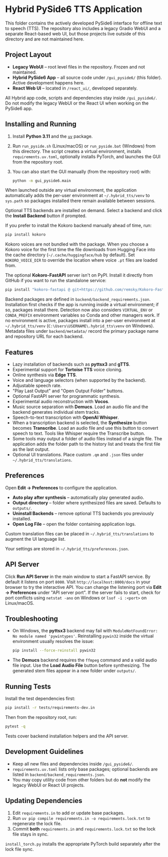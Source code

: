 # Hybrid PySide6 TTS Application

This folder contains the actively developed PySide6 interface for offline text to speech (TTS). The repository also includes a legacy Gradio WebUI and a separate React-based web UI, but those projects live outside of this directory and are not maintained here.

## Project Layout

- **Legacy WebUI** – root level files in the repository. Frozen and not maintained.
- **Hybrid PySide6 App** – all source code under `/gui_pyside6/` (this folder). Active development happens here.
- **React Web UI** – located in `/react_ui/`, developed separately.

All Hybrid app code, scripts and dependencies stay inside `/gui_pyside6/`. Do not modify the legacy WebUI or the React UI when working on the PySide6 app.

## Installing and Running

1. Install **Python 3.11** and the [`uv`](https://github.com/astral-sh/uv) package.
2. Run `run_pyside.sh` (Linux/macOS) or `run_pyside.bat` (Windows) from this directory.
   The script creates a virtual environment, installs `requirements.uv.toml`,
   optionally installs PyTorch, and launches the GUI from the repository root.
3. You can also start the GUI manually (from the repository root) with:

   ```bash
   python -m gui_pyside6.main
   ```

When launched outside any virtual environment, the application automatically
adds the per-user environment at `~/.hybrid_tts/venv` to `sys.path` so packages
installed there remain available between sessions.

Optional TTS backends are installed on demand. Select a backend and click the **Install Backend** button if prompted.

If you prefer to install the Kokoro backend manually ahead of time, run:

```bash
pip install kokoro
```

Kokoro voices are not bundled with the package. When you choose a Kokoro voice
for the first time the file downloads from Hugging Face into the cache directory
(`~/.cache/huggingface/hub` by default). Set `KOKORO_VOICE_DIR` to override the
location where voice `.pt` files are loaded from.

The optional **Kokoro-FastAPI** server isn't on PyPI. Install it directly from
GitHub if you want to run the standalone service:

```bash
pip install "kokoro-fastapi @ git+https://github.com/remsky/Kokoro-FastAPI.git"
```

Backend packages are defined in `backend/backend_requirements.json`. Installation first checks if the app is running inside a virtual environment; if so, packages install there. Detection now also considers `VIRTUAL_ENV` or `CONDA_PREFIX` environment variables so Conda and other managers work. If no environment is active, packages install into a per-user environment at `~/.hybrid_tts/venv` (`C:\Users\USERNAME\.hybrid_tts\venv` on Windows).
Metadata files under `backend/metadata/` record the primary package name and repository URL for each backend.

## Features

- Lazy installation of backends such as **pyttsx3** and **gTTS**.
- Experimental support for **Tortoise TTS** voice cloning.
- Online synthesis via **Edge TTS**.
- Voice and language selectors (when supported by the backend).
- Adjustable speech rate.
- "Play Last Output" and "Open Output Folder" buttons.
- Optional FastAPI server for programmatic synthesis.
- Experimental audio reconstruction with **Vocos**.
- Music source separation with **Demucs**. Load an audio file and the backend
  generates individual stem tracks.
- Speech-to-text transcription with **OpenAI Whisper**.
- When a transcription backend is selected, the **Synthesize** button becomes
  **Transcribe**. Load an audio file and use this button to convert speech to
  text. Tools like Whisper require the Transcribe button.
- Some tools may output a folder of audio files instead of a single file. The
  application adds the folder path to the history list and treats the first file
  as the last output.
- Optional UI translations. Place custom `.qm` and `.json` files under
  `~/.hybrid_tts/translations`.

## Preferences

Open **Edit → Preferences** to configure the application.

- **Auto play after synthesis** – automatically play generated audio.
- **Output directory** – folder where synthesized files are saved. Defaults to `outputs/`.
- **Uninstall Backends** – remove optional TTS backends you previously installed.
- **Open Log File** – open the folder containing application logs.

Custom translation files can be placed in `~/.hybrid_tts/translations` to
augment the UI language list.

Your settings are stored in `~/.hybrid_tts/preferences.json`.

## API Server

Click **Run API Server** in the main window to start a FastAPI service. By default
it listens on port `8000`. Visit `http://localhost:8000/docs` in your browser to
try the interactive API. You can change the listening port via **Edit →
Preferences** under "API server port". If the server fails to start, check for
port conflicts using `netstat -ano` on Windows or `lsof -i :<port>` on
Linux/macOS.

## Troubleshooting

- On Windows, the **pyttsx3** backend may fail with `ModuleNotFoundError: No module named 'pywintypes'`.
  Reinstalling `pywin32` inside the virtual environment usually resolves the issue:

  ```bash
  pip install --force-reinstall pywin32
  ```

- The **Demucs** backend requires the `ffmpeg` command and a valid audio file
  input. Use the **Load Audio File** button before synthesizing. The generated
  stem files appear in a new folder under `outputs/`.

## Running Tests

Install the test dependencies first:

```bash
pip install -r tests/requirements-dev.in
```

Then from the repository root, run:

```bash
pytest -q
```

Tests cover backend installation helpers and the API server.

## Development Guidelines

- Keep all new files and dependencies inside `/gui_pyside6/`.
- `requirements.uv.toml` lists only base packages; optional backends are listed in `backend/backend_requirements.json`.
- You may copy utility code from other folders but do **not** modify the legacy WebUI or React UI projects.

## Updating Dependencies

1. Edit `requirements.in` to add or update base packages.
2. Run `uv pip compile requirements.in -o requirements.lock.txt` to regenerate the lock file.
3. Commit **both** `requirements.in` and `requirements.lock.txt` so the lock file stays in sync.

`install_torch.py` installs the appropriate PyTorch build separately after the lock file sync.

